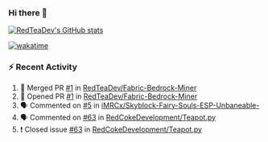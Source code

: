 ### Hi there 👋

<!--
**RedTeaDev/RedTeaDev** is a ✨ _special_ ✨ repository because its `README.md` (this file) appears on your GitHub profile.

Here are some ideas to get you started:

- 🔭 I’m currently working on ...
- 🌱 I’m currently learning ...
- 👯 I’m looking to collaborate on ...
- 🤔 I’m looking for help with ...
- 💬 Ask me about ...
- 📫 How to reach me: ...
- 😄 Pronouns: ...
- ⚡ Fun fact: ...
-->
[![RedTeaDev's GitHub stats](https://github-readme-stats.vercel.app/api?username=RedTeaDev)](https://github.com/anuraghazra/github-readme-stats)

[![wakatime](https://wakatime.com/badge/user/6b101ed0-04c0-4490-9283-eb61f2efff96.svg)](https://wakatime.com/@6b101ed0-04c0-4490-9283-eb61f2efff96)
### :zap: Recent Activity

<!--START_SECTION:activity-->
1. 🎉 Merged PR [#1](https://github.com/RedTeaDev/Fabric-Bedrock-Miner/pull/1) in [RedTeaDev/Fabric-Bedrock-Miner](https://github.com/RedTeaDev/Fabric-Bedrock-Miner)
2. 💪 Opened PR [#1](https://github.com/RedTeaDev/Fabric-Bedrock-Miner/pull/1) in [RedTeaDev/Fabric-Bedrock-Miner](https://github.com/RedTeaDev/Fabric-Bedrock-Miner)
3. 🗣 Commented on [#5](https://github.com/iMRCx/Skyblock-Fairy-Souls-ESP-Unbaneable-/issues/5) in [iMRCx/Skyblock-Fairy-Souls-ESP-Unbaneable-](https://github.com/iMRCx/Skyblock-Fairy-Souls-ESP-Unbaneable-)
4. 🗣 Commented on [#63](https://github.com/RedCokeDevelopment/Teapot.py/issues/63) in [RedCokeDevelopment/Teapot.py](https://github.com/RedCokeDevelopment/Teapot.py)
5. ❗️ Closed issue [#63](https://github.com/RedCokeDevelopment/Teapot.py/issues/63) in [RedCokeDevelopment/Teapot.py](https://github.com/RedCokeDevelopment/Teapot.py)
<!--END_SECTION:activity-->
